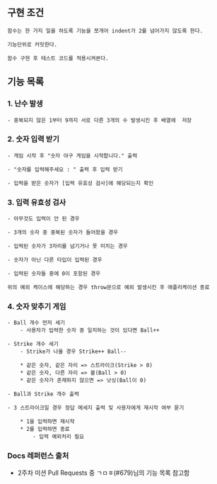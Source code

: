 ## 구현 조건
	함수는 한 가지 일을 하도록 기능을 쪼개어 indent가 2를 넘어가지 않도록 한다.

	기능단위로 커밋한다.

	함수 구현 후 테스트 코드를 적용시켜본다.


## 기능 목록

### 1. 난수 발생
	- 중복되지 않은 1부터 9까지 서로 다른 3개의 수 발생시킨 후 배열에  저장


### 2. 숫자 입력 받기
	- 게임 시작 후 "숫자 야구 게임을 시작합니다." 출력

	- "숫자를 입력해주세요 : " 출력 후 입력 받기

	- 입력을 받은 숫자가 [입력 유효성 검사]에 해당되는지 확인



### 3. 입력 유효성 검사
	- 아무것도 입력이 안 된 경우

	- 3개의 숫자 중 중복된 숫자가 들어왔을 경우

	- 입력된 숫자가 3자리를 넘기거나 못 미치는 경우

	- 숫자가 아닌 다른 타입이 입력된 경우

	- 입력된 숫자들 중에 0이 포함된 경우

	위의 예외 케이스에 해당하는 경우 throw문으로 예외 발생시킨 후 애플리케이션 종료



### 4. 숫자 맞추기 게임
	- Ball 개수 먼저 세기
		- 사용자가 입력한 숫자 중 일치하는 것이 있다면 Ball++

	- Strike 개수 세기
		- Strike가 나올 경우 Strike++ Ball-- 

		* 같은 숫자, 같은 자리 => 스트라이크(Strike > 0)
  		* 같은 숫자, 다른 자리 => 볼(Ball > 0)
  		* 같은 숫자가 존재하지 않으면 => 낫싱(Ball이 0)

	- Ball과 Strike 개수 출력 	

	- 3 스트라이크일 경우 정답 메세지 출력 및 사용자에게 재시작 여부 묻기

		* 1을 입력하면 재시작
		* 2를 입력하면 종료
			- 입력 예외처리 필요



### Docs 레퍼런스 출처
- 2주차 미션 Pull Requests 중 ㄱㅁㅎ(#679)님의 기능 목록 참고함